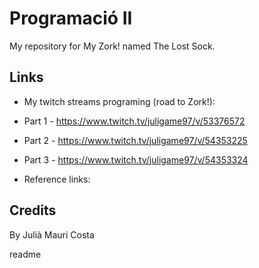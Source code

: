 <snippet>
  <content>
  
# Programació II
My repository for My Zork! named The Lost Sock.

## Links

* My twitch streams programing (road to Zork!):
 * Part 1 - https://www.twitch.tv/juligame97/v/53376572
 * Part 2 - https://www.twitch.tv/juligame97/v/54353225
 * Part 3 - https://www.twitch.tv/juligame97/v/54353324
 
* Reference links:


## Credits
By Julià Mauri Costa



  <tabTrigger>readme</tabTrigger>
</snippet>
